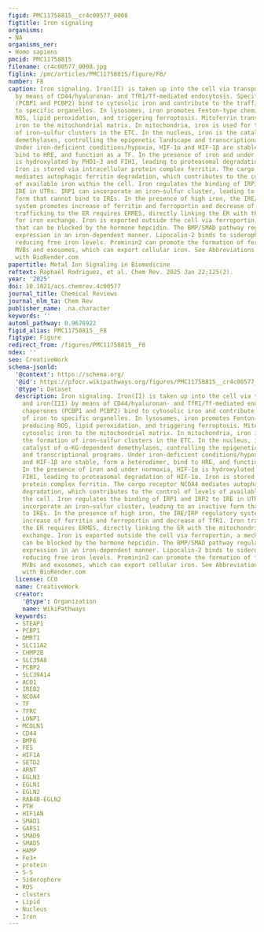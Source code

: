 ```yaml
---
figid: PMC11758815__cr4c00577_0008
figtitle: Iron signaling
organisms:
- NA
organisms_ner:
- Homo sapiens
pmcid: PMC11758815
filename: cr4c00577_0008.jpg
figlink: /pmc/articles/PMC11758815/figure/F8/
number: F8
caption: Iron signaling. Iron(II) is taken up into the cell via transporters and iron(III)
  by means of CD44/hyaluronan- and TfR1/Tf-mediated endocytosis. Specific chaperones
  (PCBP1 and PCBP2) bind to cytosolic iron and contribute to the trafficking of iron
  to specific organelles. In lysosomes, iron promotes Fenton-type chemistry, producing
  ROS, lipid peroxidation, and triggering ferroptosis. Mitoferrin transfers cytosolic
  iron to the mitochondrial matrix. In mitochondria, iron is used for the formation
  of iron–sulfur clusters in the ETC. In the nucleus, iron is the catalyst of α-KG-dependent
  demethylases, controlling the epigenetic landscape and transcriptional programs.
  Under iron-deficient conditions/hypoxia, HIF-1α and HIF-1β are stable, form a heterodimer,
  bind to HRE, and function as a TF. In the presence of iron and under normoxia, HIF-1α
  is hydroxylated by PHD1–3 and FIH1, leading to proteasomal degradation of HIF-1α.
  Iron is stored via intracellular protein complex ferritin. The cargo receptor NCOA4
  mediates autophagic ferritin degradation, which contributes to the control of levels
  of available iron within the cell. Iron regulates the binding of IRP1 and IRP2 to
  IRE in UTRs. IRP1 can incorporate an iron–sulfur cluster, leading to an inactive
  form that cannot bind to IREs. In the presence of high iron, the IRE/IRP regulatory
  system promotes increase of ferritin and ferroportin and decrease of TfR1. Iron
  trafficking to the ER requires ERMES, directly linking the ER with the mitochondria
  for iron exchange. Iron is exported outside the cell via ferroportin, a mechanism
  that can be blocked by the hormone hepcidin. The BMP/SMAD pathway regulates hepcidin
  expression in an iron-dependent manner. Lipocalin-2 binds to siderophore 2,5-DHBA,
  reducing free iron levels. Prominin2 can promote the formation of ferritin-containing
  MVBs and exosomes, which can export cellular iron. See Abbreviations. Figure generated
  with BioRender.com
papertitle: Metal Ion Signaling in Biomedicine
reftext: Raphaël Rodriguez, et al. Chem Rev. 2025 Jan 22;125(2).
year: '2025'
doi: 10.1021/acs.chemrev.4c00577
journal_title: Chemical Reviews
journal_nlm_ta: Chem Rev
publisher_name: .na.character
keywords: ''
automl_pathway: 0.9676922
figid_alias: PMC11758815__F8
figtype: Figure
redirect_from: /figures/PMC11758815__F8
ndex: ''
seo: CreativeWork
schema-jsonld:
  '@context': https://schema.org/
  '@id': https://pfocr.wikipathways.org/figures/PMC11758815__cr4c00577_0008.html
  '@type': Dataset
  description: Iron signaling. Iron(II) is taken up into the cell via transporters
    and iron(III) by means of CD44/hyaluronan- and TfR1/Tf-mediated endocytosis. Specific
    chaperones (PCBP1 and PCBP2) bind to cytosolic iron and contribute to the trafficking
    of iron to specific organelles. In lysosomes, iron promotes Fenton-type chemistry,
    producing ROS, lipid peroxidation, and triggering ferroptosis. Mitoferrin transfers
    cytosolic iron to the mitochondrial matrix. In mitochondria, iron is used for
    the formation of iron–sulfur clusters in the ETC. In the nucleus, iron is the
    catalyst of α-KG-dependent demethylases, controlling the epigenetic landscape
    and transcriptional programs. Under iron-deficient conditions/hypoxia, HIF-1α
    and HIF-1β are stable, form a heterodimer, bind to HRE, and function as a TF.
    In the presence of iron and under normoxia, HIF-1α is hydroxylated by PHD1–3 and
    FIH1, leading to proteasomal degradation of HIF-1α. Iron is stored via intracellular
    protein complex ferritin. The cargo receptor NCOA4 mediates autophagic ferritin
    degradation, which contributes to the control of levels of available iron within
    the cell. Iron regulates the binding of IRP1 and IRP2 to IRE in UTRs. IRP1 can
    incorporate an iron–sulfur cluster, leading to an inactive form that cannot bind
    to IREs. In the presence of high iron, the IRE/IRP regulatory system promotes
    increase of ferritin and ferroportin and decrease of TfR1. Iron trafficking to
    the ER requires ERMES, directly linking the ER with the mitochondria for iron
    exchange. Iron is exported outside the cell via ferroportin, a mechanism that
    can be blocked by the hormone hepcidin. The BMP/SMAD pathway regulates hepcidin
    expression in an iron-dependent manner. Lipocalin-2 binds to siderophore 2,5-DHBA,
    reducing free iron levels. Prominin2 can promote the formation of ferritin-containing
    MVBs and exosomes, which can export cellular iron. See Abbreviations. Figure generated
    with BioRender.com
  license: CC0
  name: CreativeWork
  creator:
    '@type': Organization
    name: WikiPathways
  keywords:
  - STEAP1
  - PCBP1
  - DMRT1
  - SLC11A2
  - CHMP2B
  - SLC39A8
  - PCBP2
  - SLC39A14
  - ACO1
  - IREB2
  - NCOA4
  - TF
  - TFRC
  - LONP1
  - MCOLN1
  - CD44
  - BMP6
  - FES
  - HIF1A
  - SETD2
  - ARNT
  - EGLN3
  - EGLN1
  - EGLN2
  - RAB4B-EGLN2
  - PTH
  - HIF1AN
  - SMAD1
  - GARS1
  - SMAD9
  - SMAD5
  - HAMP
  - Fe3+
  - protein
  - S-S
  - Siderophore
  - ROS
  - clusters
  - Lipid
  - Nucleus
  - Iron
---
```

